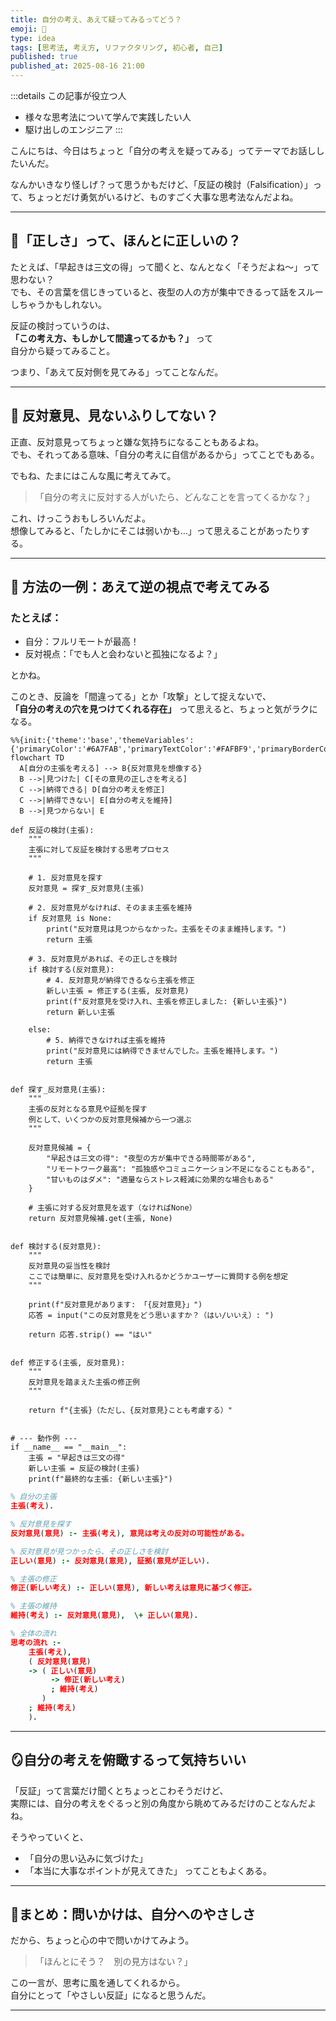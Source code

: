```yaml
---
title: 自分の考え、あえて疑ってみるってどう？
emoji: 🤔
type: idea
tags: [思考法, 考え方, リファクタリング, 初心者, 自己]
published: true
published_at: 2025-08-16 21:00
---
```

:::details この記事が役立つ人
- 様々な思考法について学んで実践したい人
- 駆け出しのエンジニア
:::

こんにちは、今日はちょっと「自分の考えを疑ってみる」ってテーマでお話ししたいんだ。

なんかいきなり怪しげ？って思うかもだけど、「反証の検討（Falsification）」って、ちょっとだけ勇気がいるけど、ものすごく大事な思考法なんだよね。

---

## 🍵「正しさ」って、ほんとに正しいの？

たとえば、「早起きは三文の得」って聞くと、なんとなく「そうだよね〜」って思わない？  
でも、その言葉を信じきっていると、夜型の人の方が集中できるって話をスルーしちゃうかもしれない。

反証の検討っていうのは、  
**「この考え方、もしかして間違ってるかも？」** って  
自分から疑ってみること。

つまり、「あえて反対側を見てみる」ってことなんだ。

---

## 🌱 反対意見、見ないふりしてない？

正直、反対意見ってちょっと嫌な気持ちになることもあるよね。  
でも、それってある意味、「自分の考えに自信があるから」ってことでもある。

でもね、たまにはこんな風に考えてみて。

> 「自分の考えに反対する人がいたら、どんなことを言ってくるかな？」

これ、けっこうおもしろいんだよ。  
想像してみると、「たしかにそこは弱いかも…」って思えることがあったりする。

---

## 📎 方法の一例：あえて逆の視点で考えてみる

### たとえば：
- 自分：フルリモートが最高！  
- 反対視点：「でも人と会わないと孤独になるよ？」

とかね。

このとき、反論を「間違ってる」とか「攻撃」として捉えないで、  
**「自分の考えの穴を見つけてくれる存在」** って思えると、ちょっと気がラクになる。

```mermaid
%%{init:{'theme':'base','themeVariables':{'primaryColor':'#6A7FAB','primaryTextColor':'#FAFBF9','primaryBorderColor':'#6A7FAB','lineColor':'#6A7FABCC','textColor':'#6A7FABCC','fontSize':'10px'}}}%%
flowchart TD
  A[自分の主張を考える] --> B{反対意見を想像する}
  B -->|見つけた| C[その意見の正しさを考える]
  C -->|納得できる| D[自分の考えを修正]
  C -->|納得できない| E[自分の考えを維持]
  B -->|見つからない| E
```

```python:python
def 反証の検討(主張):
    """
    主張に対して反証を検討する思考プロセス
    """

    # 1. 反対意見を探す
    反対意見 = 探す_反対意見(主張)

    # 2. 反対意見がなければ、そのまま主張を維持
    if 反対意見 is None:
        print("反対意見は見つからなかった。主張をそのまま維持します。")
        return 主張

    # 3. 反対意見があれば、その正しさを検討
    if 検討する(反対意見):
        # 4. 反対意見が納得できるなら主張を修正
        新しい主張 = 修正する(主張, 反対意見)
        print(f"反対意見を受け入れ、主張を修正しました: {新しい主張}")
        return 新しい主張

    else:
        # 5. 納得できなければ主張を維持
        print("反対意見には納得できませんでした。主張を維持します。")
        return 主張


def 探す_反対意見(主張):
    """
    主張の反対となる意見や証拠を探す
    例として、いくつかの反対意見候補から一つ選ぶ
    """

    反対意見候補 = {
        "早起きは三文の得": "夜型の方が集中できる時間帯がある",
        "リモートワーク最高": "孤独感やコミュニケーション不足になることもある",
        "甘いものはダメ": "適量ならストレス軽減に効果的な場合もある"
    }

    # 主張に対する反対意見を返す（なければNone）
    return 反対意見候補.get(主張, None)


def 検討する(反対意見):
    """
    反対意見の妥当性を検討
    ここでは簡単に、反対意見を受け入れるかどうかユーザーに質問する例を想定
    """

    print(f"反対意見があります: 「{反対意見}」")
    応答 = input("この反対意見をどう思いますか？（はい/いいえ）: ")

    return 応答.strip() == "はい"


def 修正する(主張, 反対意見):
    """
    反対意見を踏まえた主張の修正例
    """

    return f"{主張}（ただし、{反対意見}ことも考慮する）"


# --- 動作例 ---
if __name__ == "__main__":
    主張 = "早起きは三文の得"
    新しい主張 = 反証の検討(主張)
    print(f"最終的な主張: {新しい主張}")

```

```prolog
% 自分の主張
主張(考え).

% 反対意見を探す
反対意見(意見) :- 主張(考え), 意見は考えの反対の可能性がある。

% 反対意見が見つかったら、その正しさを検討
正しい(意見) :- 反対意見(意見), 証拠(意見が正しい).

% 主張の修正
修正(新しい考え) :- 正しい(意見), 新しい考えは意見に基づく修正。

% 主張の維持
維持(考え) :- 反対意見(意見),  \+ 正しい(意見).

% 全体の流れ
思考の流れ :-
    主張(考え),
    ( 反対意見(意見)
    -> ( 正しい(意見)
         -> 修正(新しい考え)
         ; 維持(考え)
       )
    ; 維持(考え)
    ).
```

---

## 🪞自分の考えを俯瞰するって気持ちいい

「反証」って言葉だけ聞くとちょっとこわそうだけど、  
実際には、自分の考えをぐるっと別の角度から眺めてみるだけのことなんだよね。

そうやっていくと、
- 「自分の思い込みに気づけた」
- 「本当に大事なポイントが見えてきた」
ってこともよくある。

---

## 🌼まとめ：問いかけは、自分へのやさしさ

だから、ちょっと心の中で問いかけてみよう。

> 「ほんとにそう？　別の見方はない？」

この一言が、思考に風を通してくれるから。  
自分にとって「やさしい反証」になると思うんだ。

---
